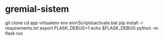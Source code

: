 # gremial-sistem

git clone 
cd app
virtualenv env
env\Scripts\activate.bat
pip install -r requirements.txt
export FLASK_DEBUG=1
echo $FLASK_DEBUG
python -m flask run